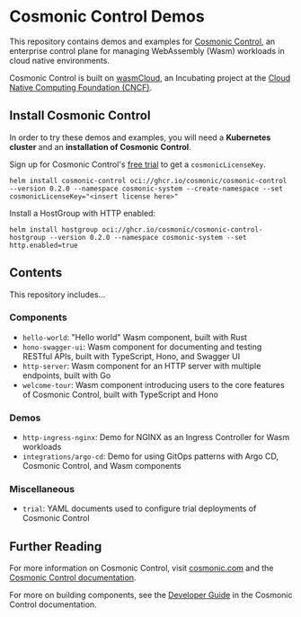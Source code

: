 # Cosmonic Control Demos

This repository contains demos and examples for [Cosmonic Control](https://cosmonic.com/), an enterprise control plane for managing WebAssembly (Wasm) workloads in cloud native environments.

Cosmonic Control is built on [wasmCloud](https://wasmcloud.com/), an Incubating project at the [Cloud Native Computing Foundation (CNCF)](https://www.cncf.io/).

## Install Cosmonic Control

In order to try these demos and examples, you will need a **Kubernetes cluster** and an **installation of Cosmonic Control**.

Sign up for Cosmonic Control's [free trial](https://cosmonic.com/trial) to get a `cosmonicLicenseKey`.

```shell
helm install cosmonic-control oci://ghcr.io/cosmonic/cosmonic-control --version 0.2.0 --namespace cosmonic-system --create-namespace --set cosmonicLicenseKey="<insert license here>"
```

Install a HostGroup with HTTP enabled:

```shell
helm install hostgroup oci://ghcr.io/cosmonic/cosmonic-control-hostgroup --version 0.2.0 --namespace cosmonic-system --set http.enabled=true
```

## Contents

This repository includes...

### Components

- `hello-world`: "Hello world" Wasm component, built with Rust
- `hono-swagger-ui`: Wasm component for documenting and testing RESTful APIs, built with TypeScript, Hono, and Swagger UI
- `http-server`: Wasm component for an HTTP server with multiple endpoints, built with Go
- `welcome-tour`: Wasm component introducing users to the core features of Cosmonic Control, built with TypeScript and Hono

### Demos

- `http-ingress-nginx`: Demo for NGINX as an Ingress Controller for Wasm workloads
- `integrations/argo-cd`: Demo for using GitOps patterns with Argo CD, Cosmonic Control, and Wasm components

### Miscellaneous

- `trial`: YAML documents used to configure trial deployments of Cosmonic Control

## Further Reading

For more information on Cosmonic Control, visit [cosmonic.com](https://cosmonic.com/) and the [Cosmonic Control documentation](https://cosmonic.com/docs/).

For more on building components, see the [Developer Guide](https://cosmonic.com/docs/developer-guide/developing-webassembly-components) in the Cosmonic Control documentation. 